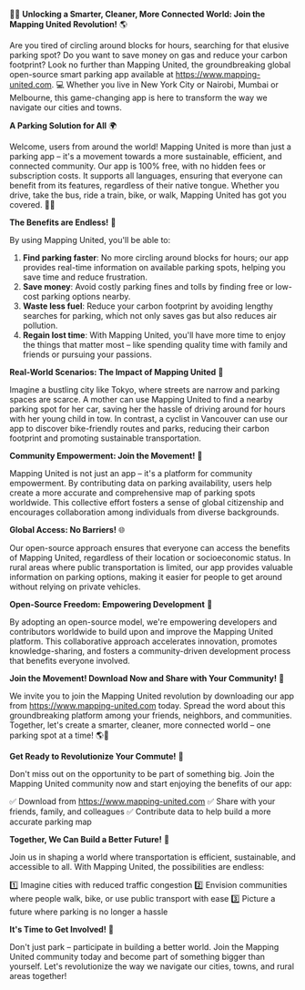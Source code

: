 🚗💡 **Unlocking a Smarter, Cleaner, More Connected World: Join the Mapping United Revolution!** 🌎

Are you tired of circling around blocks for hours, searching for that elusive parking spot? Do you want to save money on gas and reduce your carbon footprint? Look no further than Mapping United, the groundbreaking global open-source smart parking app available at https://www.mapping-united.com. 💻 Whether you live in New York City or Nairobi, Mumbai or Melbourne, this game-changing app is here to transform the way we navigate our cities and towns.

**A Parking Solution for All** 🌍

Welcome, users from around the world! Mapping United is more than just a parking app – it's a movement towards a more sustainable, efficient, and connected community. Our app is 100% free, with no hidden fees or subscription costs. It supports all languages, ensuring that everyone can benefit from its features, regardless of their native tongue. Whether you drive, take the bus, ride a train, bike, or walk, Mapping United has got you covered. 🚴‍♀️

**The Benefits are Endless!** 💖

By using Mapping United, you'll be able to:

1. **Find parking faster**: No more circling around blocks for hours; our app provides real-time information on available parking spots, helping you save time and reduce frustration.
2. **Save money**: Avoid costly parking fines and tolls by finding free or low-cost parking options nearby.
3. **Waste less fuel**: Reduce your carbon footprint by avoiding lengthy searches for parking, which not only saves gas but also reduces air pollution.
4. **Regain lost time**: With Mapping United, you'll have more time to enjoy the things that matter most – like spending quality time with family and friends or pursuing your passions.

**Real-World Scenarios: The Impact of Mapping United** 🌆

Imagine a bustling city like Tokyo, where streets are narrow and parking spaces are scarce. A mother can use Mapping United to find a nearby parking spot for her car, saving her the hassle of driving around for hours with her young child in tow. In contrast, a cyclist in Vancouver can use our app to discover bike-friendly routes and parks, reducing their carbon footprint and promoting sustainable transportation.

**Community Empowerment: Join the Movement!** 🌟

Mapping United is not just an app – it's a platform for community empowerment. By contributing data on parking availability, users help create a more accurate and comprehensive map of parking spots worldwide. This collective effort fosters a sense of global citizenship and encourages collaboration among individuals from diverse backgrounds.

**Global Access: No Barriers!** 🌐

Our open-source approach ensures that everyone can access the benefits of Mapping United, regardless of their location or socioeconomic status. In rural areas where public transportation is limited, our app provides valuable information on parking options, making it easier for people to get around without relying on private vehicles.

**Open-Source Freedom: Empowering Development** 🤖

By adopting an open-source model, we're empowering developers and contributors worldwide to build upon and improve the Mapping United platform. This collaborative approach accelerates innovation, promotes knowledge-sharing, and fosters a community-driven development process that benefits everyone involved.

**Join the Movement! Download Now and Share with Your Community!** 📱

We invite you to join the Mapping United revolution by downloading our app from https://www.mapping-united.com today. Spread the word about this groundbreaking platform among your friends, neighbors, and communities. Together, let's create a smarter, cleaner, more connected world – one parking spot at a time! 🌎💚

**Get Ready to Revolutionize Your Commute!** 🚀

Don't miss out on the opportunity to be part of something big. Join the Mapping United community now and start enjoying the benefits of our app:

✅ Download from https://www.mapping-united.com
✅ Share with your friends, family, and colleagues
✅ Contribute data to help build a more accurate parking map

**Together, We Can Build a Better Future!** 🌟

Join us in shaping a world where transportation is efficient, sustainable, and accessible to all. With Mapping United, the possibilities are endless:

1️⃣ Imagine cities with reduced traffic congestion
2️⃣ Envision communities where people walk, bike, or use public transport with ease
3️⃣ Picture a future where parking is no longer a hassle

**It's Time to Get Involved!** 🚀

Don't just park – participate in building a better world. Join the Mapping United community today and become part of something bigger than yourself. Let's revolutionize the way we navigate our cities, towns, and rural areas together!